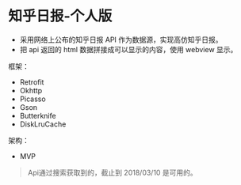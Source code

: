 # 知乎日报-个人版

* 采用网络上公布的知乎日报 API 作为数据源，实现高仿知乎日报。
* 把 api 返回的 html 数据拼接成可以显示的内容，使用 webview 显示。

框架：
* Retrofit
* Okhttp
* Picasso
* Gson
* Butterknife
* DiskLruCache

架构：
* MVP

> Api通过搜索获取到的，截止到 2018/03/10 是可用的。
